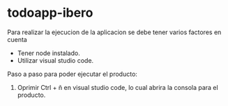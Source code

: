 # todoapp-ibero
Para realizar la ejecucion de la aplicacion se debe tener varios factores en cuenta

- Tener node instalado.
- Utilizar visual studio code.

Paso a paso para poder ejecutar el producto:
1. Oprimir Ctrl + ñ en visual studio code, lo cual abrira la consola para el producto.
